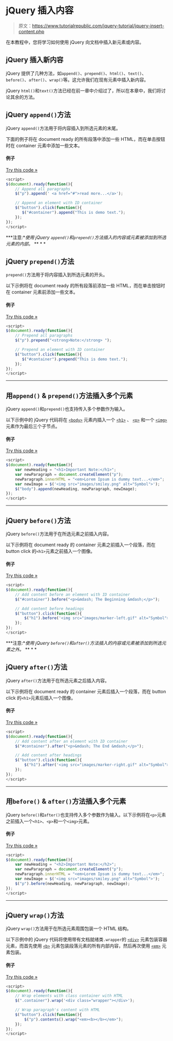 # jQuery 插入内容

> 原文：<https://www.tutorialrepublic.com/jquery-tutorial/jquery-insert-content.php>

在本教程中，您将学习如何使用 jQuery 向文档中插入新元素或内容。

## jQuery 插入新内容

jQuery 提供了几种方法，如`append()`、`prepend()`、`html()`、`text()`、`before()`、`after()`、`wrap()`等。这允许我们在现有元素中插入新内容。

jQuery `html()`和`text()`方法已经在前一章中介绍过了，所以在本章中，我们将讨论其余的方法。

## jQuery `append()`方法

jQuery `append()`方法用于将内容插入到所选元素的末尾。

下面的例子将在 document ready 的所有段落中添加一些 HTML，而在单击按钮时在 container 元素中添加一些文本。

#### 例子

[Try this code »](../codelab.php?topic=jquery&file=insert-html-at-the-end-of-an-element "Try this code using online Editor")

```js
<script>
$(document).ready(function(){
    // Append all paragraphs
    $("p").append(' <a href="#">read more...</a>');

    // Append an element with ID container
    $("button").click(function(){
       $("#container").append("This is demo text.");
    });
});
</script>
```

 ***注意:**使用 jQuery `append()`和`prepend()`方法插入的内容或元素被添加到所选元素的内部。*  ** * *

## jQuery `prepend()`方法

`prepend()`方法用于将内容插入到所选元素的开头。

以下示例将在 document ready 的所有段落前添加一些 HTML，而在单击按钮时在 container 元素前添加一些文本。

#### 例子

[Try this code »](../codelab.php?topic=jquery&file=insert-html-at-the-start-of-an-element "Try this code using online Editor")

```js
<script>
$(document).ready(function(){
    // Prepend all paragraphs
    $("p").prepend("<strong>Note:</strong> ");

    // Prepend an element with ID container
    $("button").click(function(){
       $("#container").prepend("This is demo text.");
    });
});
</script>
```

* * *

## 用`append()` & `prepend()`方法插入多个元素

jQuery `append()`和`prepend()`也支持传入多个参数作为输入。

以下示例中的 jQuery 代码将在 [`<body>`](../html-reference/html-body-tag.php) 元素内插入一个 [`<h1>`](../html-reference/html-headings-tag.php) 、 [`<p>`](../html-reference/html-p-tag.php) 和一个 [`<img>`](../html-reference/html-img-tag.php) 元素作为最后三个子节点。

#### 例子

[Try this code »](../codelab.php?topic=jquery&file=append-or-prepend-multiple-elements-at-once "Try this code using online Editor")

```js
<script>
$(document).ready(function(){
    var newHeading = "<h1>Important Note:</h1>";
    var newParagraph = document.createElement("p");
    newParagraph.innerHTML = "<em>Lorem Ipsum is dummy text...</em>";
    var newImage = $('<img src="images/smiley.png" alt="Symbol">');
    $("body").append(newHeading, newParagraph, newImage);
});
</script>
```

* * *

## jQuery `before()`方法

jQuery `before()`方法用于在所选元素之前插入内容。

以下示例将在 document ready 的 container 元素之前插入一个段落，而在 button click 的`<h1>`元素之前插入一个图像。

#### 例子

[Try this code »](../codelab.php?topic=jquery&file=insert-html-before-and-after-an-element "Try this code using online Editor")

```js
<script>
$(document).ready(function(){
    // Add content before an element with ID container
    $("#container").before("<p>&mdash; The Beginning &mdash;</p>");

    // Add content before headings
    $("button").click(function(){
        $("h1").before('<img src="images/marker-left.gif" alt="Symbol">');
    });
});
</script>
```

 ***注意:**使用 jQuery `before()`和`after()`方法插入的内容或元素被添加到所选元素之外。*  ** * *

## jQuery `after()`方法

jQuery `after()`方法用于在所选元素之后插入内容。

以下示例将在 document ready 的 container 元素后插入一个段落，而在 button click 的`<h1>`元素后插入一个图像。

#### 例子

[Try this code »](../codelab.php?topic=jquery&file=insert-html-before-and-after-an-element "Try this code using online Editor")

```js
<script>
$(document).ready(function(){
    // Add content after an element with ID container
    $("#container").after("<p>&mdash; The End &mdash;</p>");

    // Add content after headings
    $("button").click(function(){
        $("h1").after('<img src="images/marker-right.gif" alt="Symbol">');
    });
});
</script>
```

* * *

## 用`before()` & `after()`方法插入多个元素

jQuery `before()`和`after()`也支持传入多个参数作为输入。以下示例将在`<p>`元素之前插入一个`<h1>`、`<p>`和一个`<img>`元素。

#### 例子

[Try this code »](../codelab.php?topic=jquery&file=insert-multiple-elements-before-and-after-an-element "Try this code using online Editor")

```js
<script>
$(document).ready(function(){
    var newHeading = "<h2>Important Note:</h2>";
    var newParagraph = document.createElement("p");
    newParagraph.innerHTML = "<em>Lorem Ipsum is dummy text...</em>";
    var newImage = $('<img src="images/smiley.png" alt="Symbol">');
    $("p").before(newHeading, newParagraph, newImage);
});
</script>
```

* * *

## jQuery `wrap()`方法

jQuery `wrap()`方法用于在所选元素周围包装一个 HTML 结构。

以下示例中的 jQuery 代码将使用带有文档就绪类`.wrapper`的 [`<div>`](../html-reference/html-div-tag.php) 元素包装容器元素，而首先使用 [`<b>`](../html-reference/html-b-tag.php) 元素包装段落元素的所有内部内容，然后再次使用 [`<em>`](../html-reference/html-em-tag.php) 元素包装。

#### 例子

[Try this code »](../codelab.php?topic=jquery&file=wrap-html-around-an-element "Try this code using online Editor")

```js
<script>
$(document).ready(function(){
    // Wrap elements with class container with HTML
    $(".container").wrap('<div class="wrapper"></div>');

    // Wrap paragraph's content with HTML
    $("button").click(function(){
        $("p").contents().wrap("<em><b></b></em>");
    });
});
</script>
```

